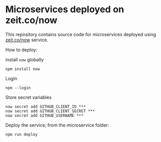 # Microservices deployed on zeit.co/now

This repository contains source code for microservices deployed using [zeit.co/now](https://zeit.co/now) service.

How to deploy:

install `now` globally

```
npm install now
```

Login

```
npm --login
```

Store secret variables

```
now secret add GITHUB_CLIENT_ID ***
now secret add GITHUB_CLIENT_SECRET ***
now secret add GITHUB_USERNAME ***
```

Deploy the service, from the microservice folder:

```
npm run deploy
```
